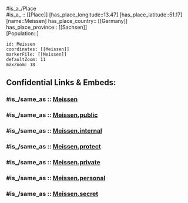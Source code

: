 ﻿---
confidential: public
isDeleted: false
location:
- 51.17
- 13.47
mapmarker: city
mapzoom:
- 7
- 12
SpocWebEntityId: 32386
tags:
- geo/City
type: City
---

#is_a_/Place  
#is_a_ :: [[Place]] 
[has_place_longitude::13.47] 
[has_place_latitude::51.17] 
[name::Meissen] 
has_place_country:: [[Germany]]  
has_place_province:: [[Sachsen]]  
[Population::] 



```leaflet
id: Meissen
coordinates: [[Meissen]] 
markerFile: [[Meissen]] 
defaultZoom: 11 
maxZoom: 18
```


## Confidential Links & Embeds: 

### #is_/same_as :: [Meissen](/_Standards/Earth/Continent/Europe/Europe~Central/Germany/Germany~East/Sachsen/counties~Sachsen/Meißen/cities~Meißen/Meißen-city/City/Meissen.md) 

### #is_/same_as :: [Meissen.public](/_public/Earth/Continent/Europe/Europe~Central/Germany/Germany~East/Sachsen/counties~Sachsen/Meißen/cities~Meißen/Meißen-city/City/Meissen.public.md) 

### #is_/same_as :: [Meissen.internal](/_internal/Earth/Continent/Europe/Europe~Central/Germany/Germany~East/Sachsen/counties~Sachsen/Meißen/cities~Meißen/Meißen-city/City/Meissen.internal.md) 

### #is_/same_as :: [Meissen.protect](/_protect/Earth/Continent/Europe/Europe~Central/Germany/Germany~East/Sachsen/counties~Sachsen/Meißen/cities~Meißen/Meißen-city/City/Meissen.protect.md) 

### #is_/same_as :: [Meissen.private](/_private/Earth/Continent/Europe/Europe~Central/Germany/Germany~East/Sachsen/counties~Sachsen/Meißen/cities~Meißen/Meißen-city/City/Meissen.private.md) 

### #is_/same_as :: [Meissen.personal](/_personal/Earth/Continent/Europe/Europe~Central/Germany/Germany~East/Sachsen/counties~Sachsen/Meißen/cities~Meißen/Meißen-city/City/Meissen.personal.md) 

### #is_/same_as :: [Meissen.secret](/_secret/Earth/Continent/Europe/Europe~Central/Germany/Germany~East/Sachsen/counties~Sachsen/Meißen/cities~Meißen/Meißen-city/City/Meissen.secret.md)

